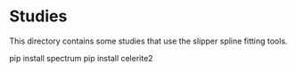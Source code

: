 # Studies

This directory contains some studies that use the slipper spline fitting tools.


pip install spectrum
pip install celerite2
